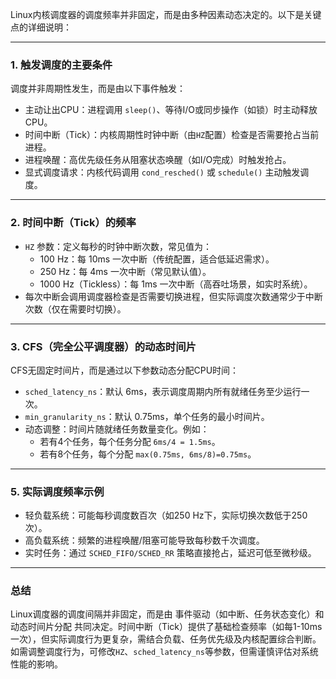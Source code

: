 Linux内核调度器的调度频率并非固定，而是由多种因素动态决定的。以下是关键点的详细说明：

---

### 1. 触发调度的主要条件

调度并非周期性发生，而是由以下事件触发：

- 主动让出CPU：进程调用 `sleep()`、等待I/O或同步操作（如锁）时主动释放CPU。
- 时间中断（Tick）：内核周期性时钟中断（由`HZ`配置）检查是否需要抢占当前进程。
- 进程唤醒：高优先级任务从阻塞状态唤醒（如I/O完成）时触发抢占。
- 显式调度请求：内核代码调用 `cond_resched()` 或 `schedule()` 主动触发调度。

---

### 2. 时间中断（Tick）的频率

- `HZ` 参数：定义每秒的时钟中断次数，常见值为：
  - 100 Hz：每 10ms 一次中断（传统配置，适合低延迟需求）。
  - 250 Hz：每 4ms 一次中断（常见默认值）。
  - 1000 Hz（Tickless）：每 1ms 一次中断（高吞吐场景，如实时系统）。
- 每次中断会调用调度器检查是否需要切换进程，但实际调度次数通常少于中断次数（仅在需要时切换）。

---

### 3. CFS（完全公平调度器）的动态时间片

CFS无固定时间片，而是通过以下参数动态分配CPU时间：

- `sched_latency_ns`：默认 6ms，表示调度周期内所有就绪任务至少运行一次。
- `min_granularity_ns`：默认 0.75ms，单个任务的最小时间片。
- 动态调整：时间片随就绪任务数量变化。例如：
  - 若有4个任务，每个任务分配 `6ms/4 = 1.5ms`。
  - 若有8个任务，每个分配 `max(0.75ms, 6ms/8)=0.75ms`。

---

### 5. 实际调度频率示例

- 轻负载系统：可能每秒调度数百次（如250 Hz下，实际切换次数低于250次）。
- 高负载系统：频繁的进程唤醒/阻塞可能导致每秒数千次调度。
- 实时任务：通过 `SCHED_FIFO/SCHED_RR` 策略直接抢占，延迟可低至微秒级。

---

### 总结

Linux调度器的调度间隔并非固定，而是由 事件驱动（如中断、任务状态变化）和 动态时间片分配 共同决定。时间中断（Tick）提供了基础检查频率（如每1-10ms一次），但实际调度行为更复杂，需结合负载、任务优先级及内核配置综合判断。如需调整调度行为，可修改`HZ`、`sched_latency_ns`等参数，但需谨慎评估对系统性能的影响。
